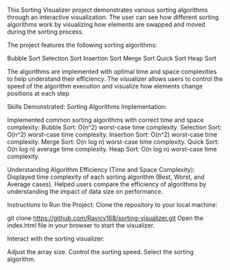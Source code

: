 This Sorting Visualizer project demonstrates various sorting algorithms through an interactive visualization. The user can see how different sorting algorithms work by visualizing how elements are swapped and moved during the sorting process.

The project features the following sorting algorithms:

Bubble Sort
Selection Sort
Insertion Sort
Merge Sort
Quick Sort
Heap Sort

The algorithms are implemented with optimal time and space complexities to help understand their efficiency. The visualizer allows users to control the speed of the algorithm execution and visualize how elements change positions at each step

Skills Demonstrated:
Sorting Algorithms Implementation:

Implemented common sorting algorithms with correct time and space complexity:
Bubble Sort: O(n^2) worst-case time complexity.
Selection Sort: O(n^2) worst-case time complexity.
Insertion Sort: O(n^2) worst-case time complexity.
Merge Sort: O(n log n) worst-case time complexity.
Quick Sort: O(n log n) average time complexity.
Heap Sort: O(n log n) worst-case time complexity.

Understanding Algorithm Efficiency (Time and Space Complexity):
Displayed time complexity of each sorting algorithm (Best, Worst, and Average cases).
Helped users compare the efficiency of algorithms by understanding the impact of data size on performance.


Instructions to Run the Project:
Clone the repository to your local machine:

git clone https://github.com/Ravicv168/sorting-visualizer.git
Open the index.html file in your browser to start the visualizer.

Interact with the sorting visualizer:

Adjust the array size.
Control the sorting speed.
Select the sorting algorithm.
